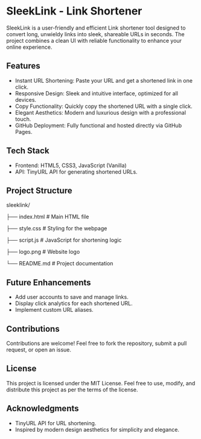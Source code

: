 
# SleekLink - Link Shortener

SleekLink is a user-friendly and efficient Link shortener tool designed to convert long, unwieldy links into sleek, shareable URLs in seconds. The project combines a clean UI with reliable functionality to enhance your online experience.
## Features

- Instant URL Shortening: Paste your URL and get a shortened link in one click.
- Responsive Design: Sleek and intuitive interface, optimized for all devices.
- Copy Functionality: Quickly copy the shortened URL with a single click.
- Elegant Aesthetics: Modern and luxurious design with a professional touch.
- GitHub Deployment: Fully functional and hosted directly via GitHub Pages.



## Tech Stack

- Frontend: HTML5, CSS3, JavaScript (Vanilla)
- API: TinyURL API for generating shortened URLs.
## Project Structure

sleeklink/

├── index.html       # Main HTML file

├── style.css        # Styling for the webpage

├── script.js        # JavaScript for shortening logic

├── logo.png         # Website logo

└── README.md        # Project documentation



##  Future Enhancements
- Add user accounts to save and manage links.
- Display click analytics for each shortened URL.
- Implement custom URL aliases.


## Contributions
Contributions are welcome! Feel free to fork the repository, submit a pull request, or open an issue.




## License
This project is licensed under the MIT License.
Feel free to use, modify, and distribute this project as per the terms of the license.

## Acknowledgments
- TinyURL API for URL shortening.
- Inspired by modern design aesthetics for simplicity and elegance.
